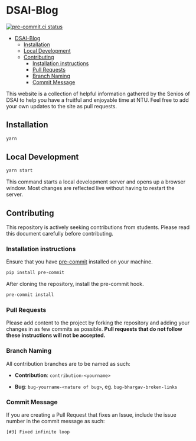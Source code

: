 # DSAI-Blog

[![pre-commit.ci status](https://results.pre-commit.ci/badge/github/NTU-DSAI/DSAI-Blog/master.svg)](https://results.pre-commit.ci/latest/github/NTU-DSAI/DSAI-Blog/master)

- [DSAI-Blog](#dsai-blog)
  - [Installation](#installation)
  - [Local Development](#local-development)
  - [Contributing](#contributing)
    - [Installation instructions](#installation-instructions)
    - [Pull Requests](#pull-requests)
    - [Branch Naming](#branch-naming)
    - [Commit Message](#commit-message)

This website is a collection of helpful information gathered by the Senios of DSAI to help you have a fruitful and enjoyable time at NTU. Feel free to add your own updates to the site as pull requests.

## Installation

```bash
yarn
```

## Local Development

```bash
yarn start
```

This command starts a local development server and opens up a browser window. Most changes are reflected live without having to restart the server.

## Contributing

This repository is actively seeking contributions from students. Please read this document carefully before contributing.

### Installation instructions

Ensure that you have [pre-commit](https://pre-commit.com) installed on your machine.

```bash
pip install pre-commit
```

After cloning the repository, install the pre-commit hook.

```bash
pre-commit install
```

### Pull Requests

Please add content to the project by forking the repository and adding your changes in as few commits as possible. **Pull requests that do not follow these instructions will not be accepted.**

### Branch Naming

All contribution branches are to be named as such:

- **Contribution**: `contribution-<yourname>`

- **Bug**: `bug-yourname-<nature of bug>`, eg. `bug-bhargav-broken-links`

### Commit Message

If you are creating a Pull Request that fixes an Issue, include the issue number in the commit message as such:

```text
[#3] Fixed infinite loop
```
